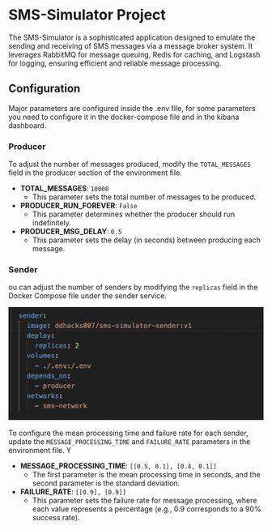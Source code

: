 # SMS-Simulator Project

The SMS-Simulator is a sophisticated application designed to emulate the sending and receiving of SMS messages via a message broker system. It leverages RabbitMQ for message queuing, Redis for caching, and Logstash for logging, ensuring efficient and reliable message processing.

## Configuration

Major parameters are configured inside the .env file, for some parameters you need to configure it in the docker-compose file and in the kibana dashboard.

### Producer

To adjust the number of messages produced, modify the `TOTAL_MESSAGES` field in the producer section of the environment file.

- **TOTAL_MESSAGES**: `10000`
  - This parameter sets the total number of messages to be produced.
- **PRODUCER_RUN_FOREVER**: `False`
  - This parameter determines whether the producer should run indefinitely.
- **PRODUCER_MSG_DELAY**: `0.5`
  - This parameter sets the delay (in seconds) between producing each message.

### Sender

ou can adjust the number of senders by modifying the `replicas` field in the Docker Compose file under the sender service.

![Screenshot of the sender service inside the docker-compose file ](./screenshots/Screenshot.png)

To configure the mean processing time and failure rate for each sender, update the `MESSAGE_PROCESSING_TIME` and `FAILURE_RATE` parameters in the environment file. Y

- **MESSAGE_PROCESSING_TIME**: `[[0.5, 0.1], [0.4, 0.1]]`
  - The first parameter is the mean processing time in seconds, and the second parameter is the standard deviation.
- **FAILURE_RATE**: `[[0.9], [0.9]]`
  - This parameter sets the failure rate for message processing, where each value represents a percentage (e.g., 0.9 corresponds to a 90% success rate).

